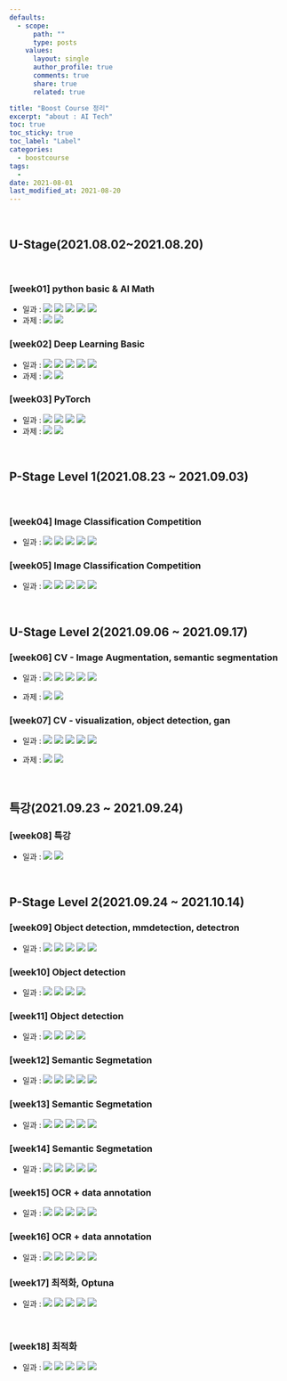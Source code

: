 ```yaml
---
defaults:
  - scope:
      path: ""
      type: posts
    values:
      layout: single
      author_profile: true
      comments: true
      share: true
      related: true

title: "Boost Course 정리"
excerpt: "about : AI Tech"
toc: true
toc_sticky: true
toc_label: "Label"
categories:
  - boostcourse
tags:
  - 
date: 2021-08-01
last_modified_at: 2021-08-20
---
```

<br>

## **U-Stage(2021.08.02~2021.08.20)**

<br>

### [week01] python basic & AI Math

  - 일과 : <a href="https://hongsusoo.github.io/daily/BoostCourse_day1"><img src="https://img.shields.io/badge/-Day01-red"/></a> <a href="https://hongsusoo.github.io/daily/BoostCourse_day2"><img src="https://img.shields.io/badge/-Day02-red"/></a> <a href="https://hongsusoo.github.io/daily/BoostCourse_day3"><img src="https://img.shields.io/badge/-Day03-red"/></a> <a href="https://hongsusoo.github.io/daily/BoostCourse_day4"><img src="https://img.shields.io/badge/-Day04-red"/></a> <a href="https://hongsusoo.github.io/daily/BoostCourse_day5"><img src="https://img.shields.io/badge/-Day05-red"/></a> 
  - 과제 : <a href="https://github.com/hongsusoo/boostcourse_assignment/tree/main/1%EC%A3%BC%EC%B0%A8/%ED%95%84%EC%88%98"><img src="https://img.shields.io/badge/-필수과제-orange"/></a> <a href="https://github.com/hongsusoo/boostcourse_assignment/tree/main/1%EC%A3%BC%EC%B0%A8/%EC%84%A0%ED%83%9D"><img src="https://img.shields.io/badge/-선택과제-blue"/></a>


### [week02] Deep Learning Basic
  - 일과 : <a href="https://hongsusoo.github.io/daily/BoostCourse_day6"><img src="https://img.shields.io/badge/-Day06-red"/></a>  <a href="https://hongsusoo.github.io/daily/BoostCourse_day7"><img src="https://img.shields.io/badge/-Day07-red"/></a>  <a href="https://hongsusoo.github.io/daily/BoostCourse_day8"><img src="https://img.shields.io/badge/-Day08-red"/></a>  <a href="https://hongsusoo.github.io/daily/BoostCourse_day9"><img src="https://img.shields.io/badge/-Day09-red"/></a>  <a href="https://hongsusoo.github.io/daily/BoostCourse_day10"><img src="https://img.shields.io/badge/-Day10-red"/></a>  
  - 과제 : <a href="https://github.com/hongsusoo/boostcourse_assignment/tree/main/2%EC%A3%BC%EC%B0%A8/%ED%95%84%EC%88%98"><img src="https://img.shields.io/badge/-필수과제-orange"/></a> <a href="https://github.com/hongsusoo/boostcourse_assignment/tree/main/2%EC%A3%BC%EC%B0%A8/%EC%84%A0%ED%83%9D"><img src="https://img.shields.io/badge/-선택과제-blue"/></a>


### [week03] PyTorch
  - 일과 : <a href="https://hongsusoo.github.io/daily/BoostCourse_day11"><img src="https://img.shields.io/badge/-Day11-red"/></a>  <a href="https://hongsusoo.github.io/daily/BoostCourse_day12"><img src="https://img.shields.io/badge/-Day12-red"/></a>  <a href="https://hongsusoo.github.io/daily/BoostCourse_day13"><img src="https://img.shields.io/badge/-Day13-red"/></a>  <a href="https://hongsusoo.github.io/daily/BoostCourse_day14"><img src="https://img.shields.io/badge/-Day14-red"/></a>  
  - 과제 : <a href="https://github.com/hongsusoo/boostcourse_assignment/tree/main/3%EC%A3%BC%EC%B0%A8/%ED%95%84%EC%88%98"><img src="https://img.shields.io/badge/-필수과제-orange"/></a> <a href="https://github.com/hongsusoo/boostcourse_assignment/tree/main/3%EC%A3%BC%EC%B0%A8/%EC%84%A0%ED%83%9D"><img src="https://img.shields.io/badge/-선택과제-blue"/></a>

<br>

## **P-Stage Level 1(2021.08.23 ~ 2021.09.03)**

<br>
  
### [week04] Image Classification Competition
   - 일과 : <a href="https://hongsusoo.github.io/daily/BoostCourse_day15"><img src="https://img.shields.io/badge/-Day15-red"/></a>  <a href="https://hongsusoo.github.io/daily/BoostCourse_day16"><img src="https://img.shields.io/badge/-Day16-red"/></a>  <a href="https://hongsusoo.github.io/daily/BoostCourse_day17"><img src="https://img.shields.io/badge/-Day17-red"/></a>  <a href="https://hongsusoo.github.io/daily/BoostCourse_day18"><img src="https://img.shields.io/badge/-Day18-red"/></a>  <a href="https://hongsusoo.github.io/daily/BoostCourse_day19"><img src="https://img.shields.io/badge/-Day19-red"/></a>  
   
### [week05] Image Classification Competition
   - 일과 : <a href="https://hongsusoo.github.io/daily/BoostCourse_day20"><img src="https://img.shields.io/badge/-Day20-red"/></a>  <a href="https://hongsusoo.github.io/daily/BoostCourse_day21"><img src="https://img.shields.io/badge/-Day21-red"/></a>  <a href="https://hongsusoo.github.io/daily/BoostCourse_day22"><img src="https://img.shields.io/badge/-Day22-red"/></a>  <a href="https://hongsusoo.github.io/daily/BoostCourse_day23"><img src="https://img.shields.io/badge/-Day23-red"/></a>  <a href="https://hongsusoo.github.io/daily/BoostCourse_day24"><img src="https://img.shields.io/badge/-Day24-red"/></a>  

<br>

## **U-Stage Level 2(2021.09.06 ~ 2021.09.17)**

### [week06] CV - Image Augmentation, semantic segmentation
  - 일과 : <a href="https://hongsusoo.github.io/daily/BoostCourse_day25"><img src="https://img.shields.io/badge/-Day25-red"/></a>  <a href="https://hongsusoo.github.io/daily/BoostCourse_day26"><img src="https://img.shields.io/badge/-Day26-red"/></a>  <a href="https://hongsusoo.github.io/daily/BoostCourse_day27"><img src="https://img.shields.io/badge/-Day27-red"/></a>  <a href="https://hongsusoo.github.io/daily/BoostCourse_day28"><img src="https://img.shields.io/badge/-Day28-red"/></a>  <a href="https://hongsusoo.github.io/daily/BoostCourse_day29"><img src="https://img.shields.io/badge/-Day29-red"/></a>  

  - 과제 : <a href="https://github.com/hongsusoo/boostcourse_assignment/tree/main/assignment_CV"><img src="https://img.shields.io/badge/-필수과제-orange"/></a> <a href="https://github.com/hongsusoo/boostcourse_assignment/tree/main/assignment_CV"><img src="https://img.shields.io/badge/-선택과제-blue"/></a>
   
### [week07] CV - visualization, object detection, gan
  - 일과 : <a href="https://hongsusoo.github.io/daily/BoostCourse_day30"><img src="https://img.shields.io/badge/-Day30-red"/></a>  <a href="https://hongsusoo.github.io/daily/BoostCourse_day31"><img src="https://img.shields.io/badge/-Day31-red"/></a>  <a href="https://hongsusoo.github.io/daily/BoostCourse_day32"><img src="https://img.shields.io/badge/-Day32-red"/></a>  <a href="https://hongsusoo.github.io/daily/BoostCourse_day33"><img src="https://img.shields.io/badge/-Day33-red"/></a>  <a href="https://hongsusoo.github.io/daily/BoostCourse_day34"><img src="https://img.shields.io/badge/-Day34-red"/></a>  

  - 과제 : <a href="https://github.com/hongsusoo/boostcourse_assignment/tree/main/assignment_CV"><img src="https://img.shields.io/badge/-필수과제-orange"/></a> <a href="https://github.com/hongsusoo/boostcourse_assignment/tree/main/assignment_CV"><img src="https://img.shields.io/badge/-선택과제-blue"/></a>


<br>

## **특강(2021.09.23 ~ 2021.09.24)**

### [week08] 특강

  - 일과 : <a href="https://hongsusoo.github.io/daily/BoostCourse_day35"><img src="https://img.shields.io/badge/-Day35-red"/></a>  <a href="https://hongsusoo.github.io/daily/BoostCourse_day36"><img src="https://img.shields.io/badge/-Day36-red"/></a>
  

<br>

## **P-Stage Level 2(2021.09.24 ~ 2021.10.14)**

### [week09] Object detection, mmdetection, detectron

  - 일과 : <a href="https://hongsusoo.github.io/daily/BoostCourse_day37"><img src="https://img.shields.io/badge/-Day37-red"/></a>  <a href="https://hongsusoo.github.io/daily/BoostCourse_day38"><img src="https://img.shields.io/badge/-Day38-red"/></a>  <a href="https://hongsusoo.github.io/daily/BoostCourse_day39"><img src="https://img.shields.io/badge/-Day39-red"/></a>  <a href="https://hongsusoo.github.io/daily/BoostCourse_day40"><img src="https://img.shields.io/badge/-Day40-red"/></a>  <a href="https://hongsusoo.github.io/daily/BoostCourse_day41"><img src="https://img.shields.io/badge/-Day41-red"/></a>

### [week10] Object detection

  - 일과 : <a href="https://hongsusoo.github.io/daily/BoostCourse_day42"><img src="https://img.shields.io/badge/-Day42-red"/></a>  <a href="https://hongsusoo.github.io/daily/BoostCourse_day43"><img src="https://img.shields.io/badge/-Day43-red"/></a>  <a href="https://hongsusoo.github.io/daily/BoostCourse_day44"><img src="https://img.shields.io/badge/-Day44-red"/></a>  <a href="https://hongsusoo.github.io/daily/BoostCourse_day45"><img src="https://img.shields.io/badge/-Day45-red"/></a>

### [week11] Object detection

  - 일과 : <a href="https://hongsusoo.github.io/daily/BoostCourse_day46"><img src="https://img.shields.io/badge/-Day46-red"/></a>  <a href="https://hongsusoo.github.io/daily/BoostCourse_day47"><img src="https://img.shields.io/badge/-Day47-red"/></a>  <a href="https://hongsusoo.github.io/daily/BoostCourse_day48"><img src="https://img.shields.io/badge/-Day48-red"/></a>  <a href="https://hongsusoo.github.io/daily/BoostCourse_day49"><img src="https://img.shields.io/badge/-Day49-red"/></a>

### [week12] Semantic Segmetation

  - 일과 : <a href="https://hongsusoo.github.io/daily/BoostCourse_day50"><img src="https://img.shields.io/badge/-Day50-red"/></a>  <a href="https://hongsusoo.github.io/daily/BoostCourse_day51"><img src="https://img.shields.io/badge/-Day51-red"/></a>  <a href="https://hongsusoo.github.io/daily/BoostCourse_day52"><img src="https://img.shields.io/badge/-Day52-red"/></a>  <a href="https://hongsusoo.github.io/daily/BoostCourse_day53"><img src="https://img.shields.io/badge/-Day53-red"/></a>  <a href="https://hongsusoo.github.io/daily/BoostCourse_day54"><img src="https://img.shields.io/badge/-Day54-red"/></a>

### [week13] Semantic Segmetation

  - 일과 : <a href="https://hongsusoo.github.io/daily/BoostCourse_day55"><img src="https://img.shields.io/badge/-Day55-red"/></a>  <a href="https://hongsusoo.github.io/daily/BoostCourse_day56"><img src="https://img.shields.io/badge/-Day56-red"/></a>  <a href="https://hongsusoo.github.io/daily/BoostCourse_day57"><img src="https://img.shields.io/badge/-Day57-red"/></a>  <a href="https://hongsusoo.github.io/daily/BoostCourse_day58"><img src="https://img.shields.io/badge/-Day58-red"/></a>  <a href="https://hongsusoo.github.io/daily/BoostCourse_day59"><img src="https://img.shields.io/badge/-Day59-red"/></a>

### [week14] Semantic Segmetation

  - 일과 : <a href="https://hongsusoo.github.io/daily/BoostCourse_day60"><img src="https://img.shields.io/badge/-Day60-red"/></a>  <a href="https://hongsusoo.github.io/daily/BoostCourse_day61"><img src="https://img.shields.io/badge/-Day61-red"/></a>  <a href="https://hongsusoo.github.io/daily/BoostCourse_day62"><img src="https://img.shields.io/badge/-Day62-red"/></a>  <a href="https://hongsusoo.github.io/daily/BoostCourse_day63"><img src="https://img.shields.io/badge/-Day63-red"/></a>  <a href="https://hongsusoo.github.io/daily/BoostCourse_day64"><img src="https://img.shields.io/badge/-Day64-red"/></a>

### [week15] OCR + data annotation

  - 일과 : <a href="https://hongsusoo.github.io/daily/BoostCourse_day65"><img src="https://img.shields.io/badge/-Day65-red"/></a>  <a href="https://hongsusoo.github.io/daily/BoostCourse_day66"><img src="https://img.shields.io/badge/-Day66-red"/></a>  <a href="https://hongsusoo.github.io/daily/BoostCourse_day67"><img src="https://img.shields.io/badge/-Day67-red"/></a>  <a href="https://hongsusoo.github.io/daily/BoostCourse_day68"><img src="https://img.shields.io/badge/-Day68-red"/></a>  <a href="https://hongsusoo.github.io/daily/BoostCourse_day69"><img src="https://img.shields.io/badge/-Day69-red"/></a>

### [week16] OCR + data annotation

  - 일과 : <a href="https://hongsusoo.github.io/daily/BoostCourse_day70"><img src="https://img.shields.io/badge/-Day70-red"/></a>  <a href="https://hongsusoo.github.io/daily/BoostCourse_day71"><img src="https://img.shields.io/badge/-Day71-red"/></a>  <a href="https://hongsusoo.github.io/daily/BoostCourse_day72"><img src="https://img.shields.io/badge/-Day72-red"/></a>  <a href="https://hongsusoo.github.io/daily/BoostCourse_day73"><img src="https://img.shields.io/badge/-Day73-red"/></a>  <a href="https://hongsusoo.github.io/daily/BoostCourse_day74"><img src="https://img.shields.io/badge/-Day74-red"/></a>

### [week17] 최적화, Optuna

  - 일과 : <a href="https://hongsusoo.github.io/daily/BoostCourse_day75"><img src="https://img.shields.io/badge/-Day75-red"/></a>  <a href="https://hongsusoo.github.io/daily/BoostCourse_day76"><img src="https://img.shields.io/badge/-Day76-red"/></a>  <a href="https://hongsusoo.github.io/daily/BoostCourse_day77"><img src="https://img.shields.io/badge/-Day77-red"/></a>  <a href="https://hongsusoo.github.io/daily/BoostCourse_day78"><img src="https://img.shields.io/badge/-Day78-red"/></a>  <a href="https://hongsusoo.github.io/daily/BoostCourse_day79"><img src="https://img.shields.io/badge/-Day79-red"/></a>

<br>

### [week18] 최적화

  - 일과 : <a href="https://hongsusoo.github.io/daily/BoostCourse_day80"><img src="https://img.shields.io/badge/-Day80-red"/></a>  <a href="https://hongsusoo.github.io/daily/BoostCourse_day81"><img src="https://img.shields.io/badge/-Day81-red"/></a>  <a href="https://hongsusoo.github.io/daily/BoostCourse_day82"><img src="https://img.shields.io/badge/-Day82-red"/></a>  <a href="https://hongsusoo.github.io/daily/BoostCourse_day83"><img src="https://img.shields.io/badge/-Day83-red"/></a>  <a href="https://hongsusoo.github.io/daily/BoostCourse_day84"><img src="https://img.shields.io/badge/-Day84-red"/></a>

<br>

<!-- red orange yellow green blue -->
<!-- https://shields.io/ -->

